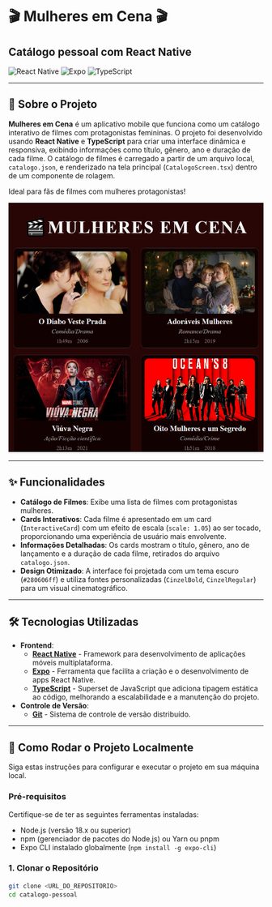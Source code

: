 # 🎬 Mulheres em Cena 🎬

## Catálogo pessoal com React Native

![React Native](https://img.shields.io/badge/React_Native-20232A?style=for-the-badge&logo=react&logoColor=61DAFB)
![Expo](https://img.shields.io/badge/Expo-1B1F23?style=for-the-badge&logo=expo&logoColor=white)
![TypeScript](https://img.shields.io/badge/TypeScript-007ACC?style=for-the-badge&logo=typescript&logoColor=white)

---

## 🚀 Sobre o Projeto

**Mulheres em Cena** é um aplicativo mobile que funciona como um catálogo interativo de filmes com protagonistas femininas. O projeto foi desenvolvido usando **React Native** e **TypeScript** para criar uma interface dinâmica e responsiva, exibindo informações como título, gênero, ano e duração de cada filme. O catálogo de filmes é carregado a partir de um arquivo local, `catalogo.json`, e renderizado na tela principal (`CatalogoScreen.tsx`) dentro de um componente de rolagem.

Ideal para fãs de filmes com mulheres protagonistas!

![alt text](image.png)

---

## ✨ Funcionalidades

* **Catálogo de Filmes**: Exibe uma lista de filmes com protagonistas mulheres.
* **Cards Interativos**: Cada filme é apresentado em um card (`InteractiveCard`) com um efeito de escala (`scale: 1.05`) ao ser tocado, proporcionando uma experiência de usuário mais envolvente.
* **Informações Detalhadas**: Os cards mostram o título, gênero, ano de lançamento e a duração de cada filme, retirados do arquivo `catalogo.json`.
* **Design Otimizado**: A interface foi projetada com um tema escuro (`#280606ff`) e utiliza fontes personalizadas (`CinzelBold`, `CinzelRegular`) para um visual cinematográfico.

---

## 🛠️ Tecnologias Utilizadas

* **Frontend**:
    * [**React Native**]() - Framework para desenvolvimento de aplicações móveis multiplataforma.
    * [**Expo**]() - Ferramenta que facilita a criação e o desenvolvimento de apps React Native.
    * [**TypeScript**](https://www.typescriptlang.org/) - Superset de JavaScript que adiciona tipagem estática ao código, melhorando a escalabilidade e a manutenção do projeto.
* **Controle de Versão**:
    * [**Git**](https://git-scm.com/) - Sistema de controle de versão distribuído.

---

## 🚀 Como Rodar o Projeto Localmente

Siga estas instruções para configurar e executar o projeto em sua máquina local.

### Pré-requisitos

Certifique-se de ter as seguintes ferramentas instaladas:

* Node.js (versão 18.x ou superior)
* npm (gerenciador de pacotes do Node.js) ou Yarn ou pnpm
* Expo CLI instalado globalmente (`npm install -g expo-cli`)

### 1. Clonar o Repositório

```bash
git clone <URL_DO_REPOSITORIO>
cd catalogo-pessoal